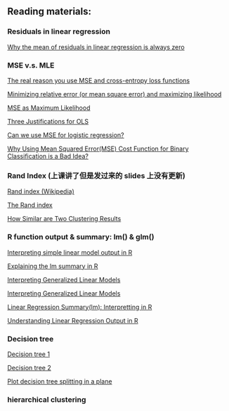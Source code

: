 
## Reading materials:

### Residuals in linear regression


[Why the mean of residuals in linear regression is always zero](https://thestatsgeek.com/2020/03/23/the-mean-of-residuals-in-linear-regression-is-always-zero/)

### MSE v.s. MLE 

[The real reason you use MSE and cross-entropy loss functions](https://www.expunctis.com/2019/01/27/Loss-functions.html)

[Minimizing relative error (or mean square error) and maximizing likelihood
](https://stats.stackexchange.com/questions/79188/minimizing-relative-error-or-mean-square-error-and-maximizing-likelihood)

[MSE as Maximum Likelihood](https://www.jessicayung.com/mse-as-maximum-likelihood/)

[Three Justifications for OLS](https://web.stanford.edu/class/stats253/lectures/lect2.pdf)

[Can we use MSE for logistic regression?](https://medium.com/analytics-vidhya/understanding-the-loss-function-of-logistic-regression-ac1eec2838ce)

[Why Using Mean Squared Error(MSE) Cost Function for Binary Classification is a Bad Idea?
](https://towardsdatascience.com/why-using-mean-squared-error-mse-cost-function-for-binary-classification-is-a-bad-idea-933089e90df7)


### Rand Index (上课讲了但是发过来的 slides 上没有更新) 

[Rand index (Wikipedia)](https://en.wikipedia.org/wiki/Rand_index)

[The Rand index](https://davetang.org/muse/2017/09/21/the-rand-index/)

[How Similar are Two Clustering Results](https://iksinc.online/tag/rand-index/)


### R function output & summary: lm() & glm()
[Interpreting simple linear model output in R](https://feliperego.github.io/blog/2015/10/23/Interpreting-Model-Output-In-R)

[Explaining the lm summary in R](http://www.learnbymarketing.com/tutorials/explaining-the-lm-summary-in-r/)

[Interpreting Generalized Linear Models](https://www.r-bloggers.com/2018/11/interpreting-generalized-linear-models/)

[Interpreting Generalized Linear Models](https://www.datascienceblog.net/post/machine-learning/interpreting_generalized_linear_models/)

[Linear Regression Summary(lm): Interpretting in R](https://boostedml.com/2019/06/linear-regression-in-r-interpreting-summarylm.html)

[Understanding Linear Regression Output in R](https://towardsdatascience.com/understanding-linear-regression-output-in-r-7a9cbda948b3)

### Decision tree

[Decision tree 1](https://towardsdatascience.com/decision-tree-overview-with-no-maths-66b256281e2b)

[Decision tree 2](https://shapeofdata.wordpress.com/2013/07/02/decision-trees/)

[Plot decision tree splitting in a plane](https://stackoverflow.com/questions/60503373/plot-decision-tree-splitting-in-a-plane)

### hierarchical clustering






